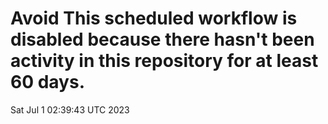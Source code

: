 # Avoid This scheduled workflow is disabled because there hasn't been activity in this repository for at least 60 days.
Sat Jul  1 02:39:43 UTC 2023
